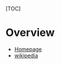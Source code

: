 [TOC]

# Overview
- [Homepage](http://www.zsh.org/)
- [wikipedia](https://en.wikipedia.org/wiki/Z_shell)
